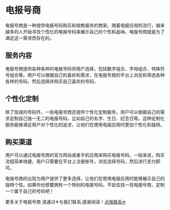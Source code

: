 # 电报号商

电报号商是一种提供电报号码购买和销售服务的商家。随着电报应用的流行，越来越多的人开始寻找个性化的电报号码来展示自己的个性和品味。电报号商就是为了满足这一需求而存在的。

## 服务内容

电报号商提供各种各样的电报号码供用户选择，包括数字组合、字母组合、特殊符号组合等。用户可以根据自己的喜好和需求，在电报号商的平台上浏览和筛选各种各样的号码，然后选择并购买自己喜欢的号码。

## 个性化定制

除了现成的号码外，一些电报号商还提供个性化定制服务。用户可以根据自己的需求定制自己独一无二的电报号码，比如自己的名字、生日、纪念日等。这种定制化服务能够满足用户对个性化的追求，让他们在使用电报应用时更加个性化和独特。

## 购买渠道

用户可以通过电报号商的官方网站或者手机应用来购买电报号码。一般来说，购买流程简单快捷，用户只需要在平台上注册账号，浏览选择号码，然后进行支付即可。

电报号商的出现为用户提供了更多选择，让他们在使用电报应用时能够展示自己的独特个性。如果你也想要拥有一个特别的电报号码，不妨去找一找电报号商，定制一个属于自己的号码吧！

更多关于电报号商 请通过✈与我们联系,感谢阅读！[点我联系✈](https://www.k02.cc)